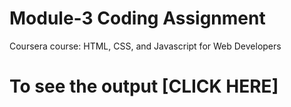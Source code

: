 
# Module-3 Coding Assignment

Coursera course: HTML, CSS, and Javascript for Web Developers

# To see the output [CLICK HERE]
